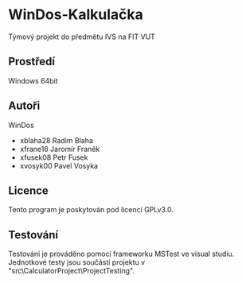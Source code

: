 # WinDos-Kalkulačka
Týmový projekt do předmětu IVS na FIT VUT

Prostředí
---------

Windows 64bit

Autoři
------

WinDos
- xblaha28 Radim Blaha 
- xfrane16 Jaromír Franěk
- xfusek08 Petr Fusek
- xvosyk00 Pavel Vosyka

Licence
-------

Tento program je poskytován pod licencí GPLv3.0.

Testování
---------
Testování je prováděno pomocí frameworku MSTest ve visual studiu. Jednotkové
testy jsou součástí projektu v "src\CalculatorProject\ProjectTesting\".
